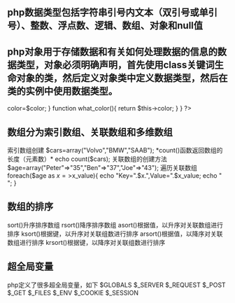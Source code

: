 ## php数据类型包括字符串引号内文本（双引号或单引号）、整数、浮点数、逻辑、数组、对象和null值
## php对象用于存储数据和有关如何处理数据的信息的数据类型，对象必须明确声明，首先使用class关键词生命对象的类，然后定义对象类中定义数据类型，然后在类的实例中使用数据类型。
<?php
    class Car{
        var $color;
        function Car($color="green"){
            $this->color=$color;
        }
        function what_color(){
            return $this->color;
        }
    }
?>
## 数组分为索引数组、关联数组和多维数组
索引数组创建
$cars=array("Volvo","BMW","SAAB");
*count()函数返回数组的长度（元素数）*
echo count($cars);
关联数组的创建方法
$age=array("Peter"=>"35","Ben"=>"37","Joe"=>"43");
遍历关联数组
foreach($age as $x=>$x_value){
    echo "Key=".$x.",Value=".$x_value;
    echo "<br>";
}
## 数组的排序
sort()升序排序数组
rsort()降序排序数组
asort()根据值，以升序对关联数组进行排序
ksort()根据键，以升序对关联组数进行排序
arsort()根据值，以降序对关联数组进行排序
krsort()根据键，以降序对关联组数进行排序
## 超全局变量
php定义了很多超全局变量，如下
$GLOBALS        $_SERVER
$_REQUEST       $_POST
$_GET           $_FILES
$_ENV           $_COOKIE
$_SESSION
